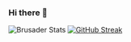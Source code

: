 ### Hi there 👋

![Brusader Stats](https://github-readme-stats.vercel.app/api?username=rcalfplural&count_private=true&show_icons=true&theme=dracula&include_all_commits=true)
[![GitHub Streak](https://github-readme-streak-stats.herokuapp.com/?user=rcalfplural&theme=dracula)](https://git.io/streak-stats) 
<!--
!["Madrugasso"](https://cdn.discordapp.com/attachments/746072573325869078/1099858603449520199/Madruguinthians.png)

**RJOOJ-JS/RJOOJ-JS** is a ✨ _special_ ✨ repository because its `README.md` (this file) appears on your GitHub profile.

Here are some ideas to get you started:

- 🔭 I’m currently working on ...
- 🌱 I’m currently learning ...
- 👯 I’m looking to collaborate on ...
- 🤔 I’m looking for help with ...
- 💬 Ask me about ...
- 📫 How to reach me: ...
- 😄 Pronouns: ...
- ⚡ Fun fact: ...
-->
